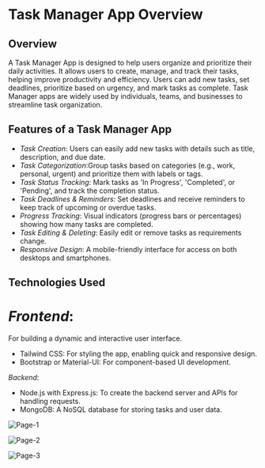 # Task Manager App Overview

## Overview

A Task Manager App is designed to help users organize and prioritize their daily activities. It allows users to create, manage, and track their tasks, helping improve productivity and efficiency. Users can add new tasks, set deadlines, prioritize based on urgency, and mark tasks as complete. Task Manager apps are widely used by individuals, teams, and businesses to streamline task organization.

## Features of a Task Manager App

- *Task Creation*: Users can easily add new tasks with details such as title, description, and due date.
- *Task Categorization*:Group tasks based on categories (e.g., work, personal, urgent) and prioritize them with labels or tags.
- *Task Status Tracking*: Mark tasks as 'In Progress', 'Completed', or 'Pending', and track the completion status.
- *Task Deadlines & Reminders*: Set deadlines and receive reminders to keep track of upcoming or overdue tasks.
- *Progress Tracking*: Visual indicators (progress bars or percentages) showing how many tasks are completed.
- *Task Editing & Deleting*: Easily edit or remove tasks as requirements change.
- *Responsive Design*: A mobile-friendly interface for access on both desktops and smartphones.
  
## Technologies Used

 # *Frontend*:
For building a dynamic and interactive user interface.

- Tailwind CSS: For styling the app, enabling quick and responsive design.
- Bootstrap or Material-UI: For component-based UI development.

 *Backend*:
- Node.js with Express.js: To create the backend server and APIs for handling requests.
- MongoDB: A NoSQL database for storing tasks and user data.

![Page-1](https://github.com/user-attachments/assets/b1a785e6-9129-43a0-ad08-03de03f87507)

![Page-2](https://github.com/user-attachments/assets/1ce6f85d-9b61-48f4-9a5c-226417a372d0)

![Page-3](https://github.com/user-attachments/assets/dcb5ad1b-42ea-4467-8777-f3aacb1517ce)

